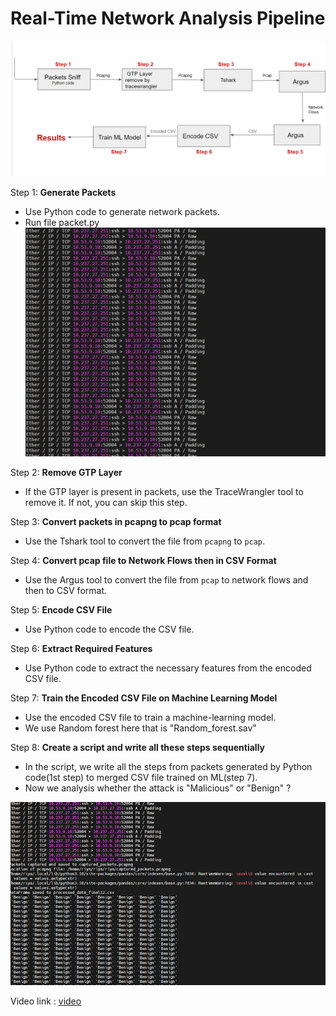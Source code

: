 # Real-Time Network Analysis Pipeline
![image](https://github.com/senriya852/Real-Time-Network-Analysis-Pipeline/blob/main/image/pipeline_architecture.png)


Step 1: **Generate Packets**
   - Use Python code to generate network packets.
   - Run file packet.py
![image](https://github.com/senriya852/Real-Time-Network-Analysis-Pipeline/blob/main/image/generated_packets.png)


Step 2: **Remove GTP Layer**
   - If the GTP layer is present in packets, use the TraceWrangler tool to remove it. If not, you can skip this step.

Step 3: **Convert packets in pcapng to pcap format**
   - Use the Tshark tool to convert the file from `pcapng` to `pcap`.

Step 4: **Convert pcap file to Network Flows then in CSV Format**
   - Use the Argus tool to convert the file from `pcap` to network flows and then to CSV format.

Step 5: **Encode CSV File**
   - Use Python code to encode the CSV file.

Step 6: **Extract Required Features**
   - Use Python code to extract the necessary features from the encoded CSV file.

Step 7: **Train the Encoded CSV File on Machine Learning Model**
   - Use the encoded CSV file to train a machine-learning model.
   - We use Random forest here that is "Random_forest.sav"
  
Step 8: **Create a script and write all these steps sequentially**

   - In the script, we write all the steps from packets generated by Python code(1st step) to merged CSV file trained on ML(step 7).
   - Now we analysis whether the attack is "Malicious" or "Benign" ?
     
 ![image](https://github.com/senriya852/Real-Time-Network-Analysis-Pipeline/blob/main/image/results.png)


Video link : [video](https://screenrec.com/share/xiIDSoCugb) 

